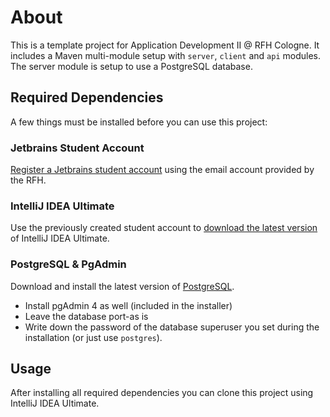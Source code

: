 # About
This is a template project for Application Development II @ RFH Cologne.
It includes a Maven multi-module setup with `server`, `client` and `api` modules.
The server module is setup to use a PostgreSQL database.

## Required Dependencies
A few things must be installed before you can use this project:

### Jetbrains Student Account
[Register a Jetbrains student account](https://www.jetbrains.com/shop/eform/students) using the email account provided by the RFH. 

### IntelliJ IDEA Ultimate
Use the previously created student account to
[download the latest version](https://www.jetbrains.com/de-de/idea/download/#section=windows) of IntelliJ IDEA Ultimate.

### PostgreSQL & PgAdmin
Download and install the latest version of
[PostgreSQL](https://www.enterprisedb.com/downloads/postgres-postgresql-downloads).

* Install pgAdmin 4 as well (included in the installer)
* Leave the database port-as is
* Write down the password of the database superuser you set during the installation (or just use `postgres`).


## Usage
After installing all required dependencies you can clone this project using IntelliJ IDEA Ultimate.